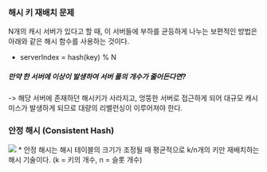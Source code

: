 ### 해시 키 재배치 문제

N개의 캐시 서버가 있다고 할 때, 이 서버들에 부하를 균등하게 나누는 보편적인 방법은 아래와 같은 해시 함수를 사용하는 것이다.
* serverIndex = hash(key) % N

##### 만약 한 서버에 이상이 발생하여 서버 풀의 개수가 줄어든다면?
 -> 해당 서버에 존재하던 해시키가 사라지고, 엉뚱한 서버로 접근하게 되어 대규모 캐시 미스가 발생하게 되므로 대량의 리밸런싱이 이루어져야 한다.

 ### 안정 해시 (Consistent Hash)
<img src = "images/minjoo/consistenthash.png">
 * 안정 해시는 해시 테이블의 크기가 조정될 때 평균적으로 k/n개의 키만 재배치하는 해시 기술이다. (k = 키의 개수, n = 슬롯 개수)
